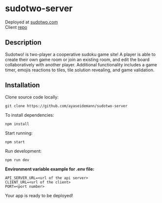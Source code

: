 # sudotwo-server

Deployed at [sudotwo.com](https://sudotwo.com)\
Client [repo](https://github.com/ayaseidemann/sudotwo-client)

## Description

Sudotwo! is two-player a cooperative sudoku game site! A player is able to create their own game 
room or join an existing room, and edit the board collaboratively with another player. Additional functionality includes a game timer, emojis reactions to tiles, tile solution revealing, and game validation.

## Installation

Clone source code locally:

`git clone https://github.com/ayaseidemann/sudotwo-server`

To install dependencies:

`npm install`

Start running:

`npm start`

Run development:

`npm run dev`

**Environment variable example for .env file:**

`API_SERVER_URL=<url of the api server>`\
`CLIENT_URL=<url of the client>`\
`PORT=<port number>`

Your app is ready to be deployed!
